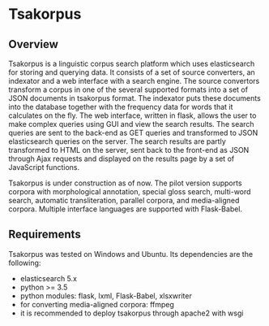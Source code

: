 # Tsakorpus

## Overview

Tsakorpus is a linguistic corpus search platform which uses elasticsearch for storing and querying data. It consists of a set of source converters, an indexator and a web interface with a search engine. The source convertors transform a corpus in one of the several supported formats into a set of JSON documents in tsakorpus format. The indexator puts these documents into the database together with the frequency data for words that it calculates on the fly. The web interface, written in flask, allows the user to make complex queries using GUI and view the search results. The search queries are sent to the back-end as GET queries and transformed to JSON elasticsearch queries on the server. The search results are partly transformed to HTML on the server, sent back to the front-end as JSON through Ajax requests and displayed on the results page by a set of JavaScript functions.

Tsakorpus is under construction as of now. The pilot version supports corpora with morphological annotation, special gloss search, multi-word search, automatic transliteration, parallel corpora, and media-aligned corpora. Multiple interface languages are supported with Flask-Babel.

## Requirements

Tsakorpus was tested on Windows and Ubuntu. Its dependencies are the following:

* elasticsearch 5.x
* python >= 3.5
* python modules: flask, lxml, Flask-Babel, xlsxwriter
* for converting media-aligned corpora: ffmpeg
* it is recommended to deploy tsakorpus through apache2 with wsgi

